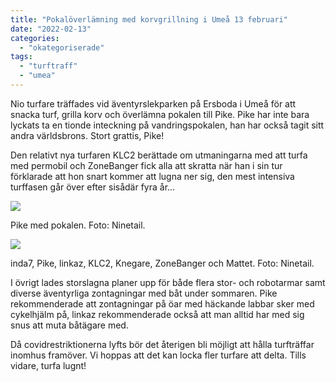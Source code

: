 ```yaml
---
title: "Pokalöverlämning med korvgrillning i Umeå 13 februari"
date: "2022-02-13"
categories: 
  - "okategoriserade"
tags: 
  - "turftraff"
  - "umea"
---
```


Nio turfare träffades vid äventyrslekparken på Ersboda i Umeå för att snacka turf, grilla korv och överlämna pokalen till Pike. Pike har inte bara lyckats ta en tionde inteckning på vandringspokalen, han har också tagit sitt andra världsbrons. Stort grattis, Pike!

Den relativt nya turfaren KLC2 berättade om utmaningarna med att turfa med permobil och ZoneBanger fick alla att skratta när han i sin tur förklarade att hon snart kommer att lugna ner sig, den mest intensiva turffasen går över efter sisådär fyra år...

![](http://www.turfvasterbotten.se/wp-content/uploads/2022/02/273075463_1328846557579624_4008131250964012459_n.jpeg?w=768)

Pike med pokalen. Foto: Ninetail.

![](http://www.turfvasterbotten.se/wp-content/uploads/2022/02/273479748_613640279738309_2200893421610053260_n.jpeg?w=1024)

inda7, Pike, linkaz, KLC2, Knegare, ZoneBanger och Mattet. Foto: Ninetail.

I övrigt lades storslagna planer upp för både flera stor- och robotarmar samt diverse äventyrliga zontagningar med båt under sommaren. Pike rekommenderade att zontagningar på öar med häckande labbar sker med cykelhjälm på, linkaz rekommenderade också att man alltid har med sig snus att muta båtägare med.

Då covidrestriktionerna lyfts bör det återigen bli möjligt att hålla turfträffar inomhus framöver. Vi hoppas att det kan locka fler turfare att delta. Tills vidare, turfa lugnt!
